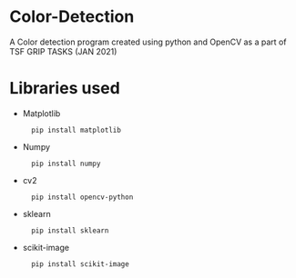 # Color-Detection

A Color detection program created using python and OpenCV as a part of TSF GRIP TASKS (JAN 2021)

<h1>Libraries used</h1>

- Matplotlib

        pip install matplotlib

- Numpy
        
        pip install numpy
- cv2
        
        pip install opencv-python
- sklearn

        pip install sklearn
- scikit-image

        pip install scikit-image